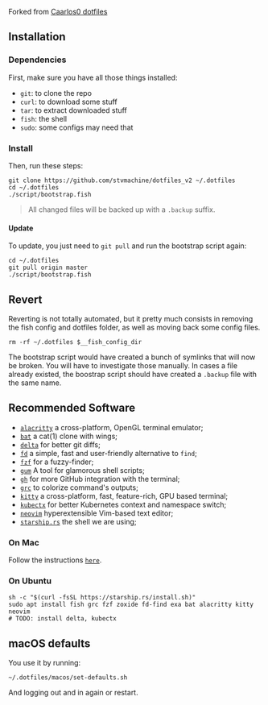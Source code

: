 Forked from [Caarlos0 dotfiles](https://github.com/caarlos0/dotfiles.fish)

## Installation

### Dependencies

First, make sure you have all those things installed:

- `git`: to clone the repo
- `curl`: to download some stuff
- `tar`: to extract downloaded stuff
- `fish`: the shell
- `sudo`: some configs may need that

### Install

Then, run these steps:

```console
git clone https://github.com/stvmachine/dotfiles_v2 ~/.dotfiles
cd ~/.dotfiles
./script/bootstrap.fish
```

> All changed files will be backed up with a `.backup` suffix.

#### Update

To update, you just need to `git pull` and run the bootstrap script again:

```console
cd ~/.dotfiles
git pull origin master
./script/bootstrap.fish
```

## Revert

Reverting is not totally automated, but it pretty much consists in removing
the fish config and dotfiles folder, as well as moving back some config files.

```console
rm -rf ~/.dotfiles $__fish_config_dir
```

The bootstrap script would have created a bunch of symlinks that will now be broken.
You will have to investigate those manually.
In cases a file already existed, the boostrap script should have created a `.backup` file with the same name.

## Recommended Software

- [`alacritty`](https://github.com/alacritty/alacritty) a cross-platform, OpenGL terminal emulator;
- [`bat`](https://github.com/sharkdp/bat) a cat(1) clone with wings;
- [`delta`](https://github.com/dandavison/delta) for better git diffs;
- [`fd`](https://github.com/sharkdp/fd) a simple, fast and user-friendly alternative to `find`;
- [`fzf`](https://github.com/junegunn/fzf) for a fuzzy-finder;
- [`gum`](https://github.com/charmbracelet/gum) A tool for glamorous shell scripts;
- [`gh`](https://github.com/cli/cli) for more GitHub integration with the terminal;
- [`grc`](https://github.com/garabik/grc) to colorize command's outputs;
- [`kitty`](https://github.com/kovidgoyal/kitty) a cross-platform, fast, feature-rich, GPU based terminal;
- [`kubectx`](https://github.com/ahmetb/kubectx) for better Kubernetes context and namespace switch;
- [`neovim`](https://neovim.io) hyperextensible Vim-based text editor;
- [`starship.rs`](https://starship.rs) the shell we are using;

### On Mac

Follow the instructions [`here`](MAC_SETUP.md).

### On Ubuntu

```console
sh -c "$(curl -fsSL https://starship.rs/install.sh)"
sudo apt install fish grc fzf zoxide fd-find exa bat alacritty kitty neovim
# TODO: install delta, kubectx
```

## macOS defaults

You use it by running:

```console
~/.dotfiles/macos/set-defaults.sh
```

And logging out and in again or restart.
